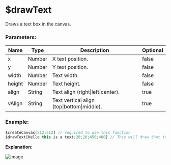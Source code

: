 # $drawText
Draws a text box in the canvas.

### Parameters:
| Name     | Type      | Description                                | Optional |
| -------- | --------- | ------------------------------------------ | -------- |
| x        | Number    | X text  position.                          | false    |
| y        | Number    | Y text  position.                          | false    |
| width    | Number    | Text width.                                | false    |
| height   | Number    | Text height.                               | false    |
| align    | String    | Text align (right\|left\|center).          | true     |
| vAlign   | String    | Text vertical align (top\|bottom\|middle). | true     |

### Example:

```js
$createCanvas[512;512] // required to use this function
$drawText[Hello this is a text;20;20;450;400] // This will draw that text.
```

**Explanation:**

![image](https://i.imgur.com/qV2x2zV.jpg ':size=650x500')

